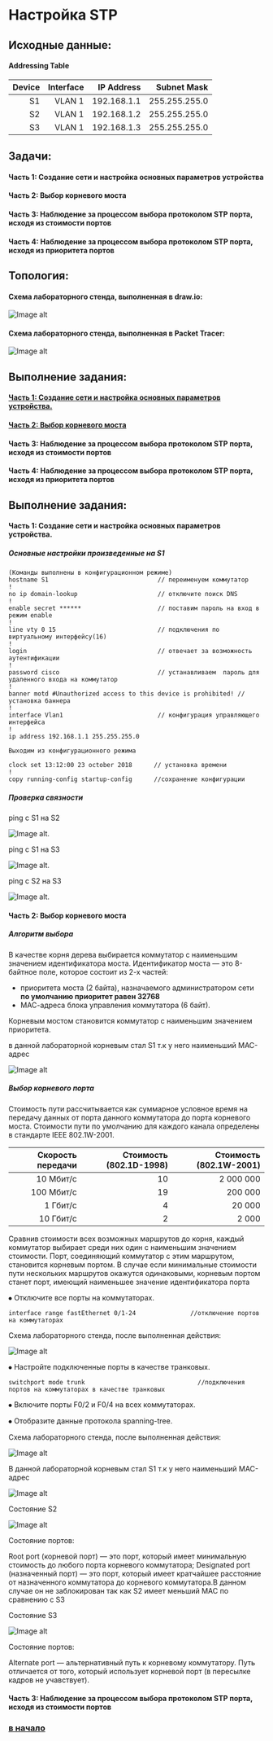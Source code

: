 # Настройка STP

## Исходные данные:

#### Addressing Table

| Device  | Interface          |IP Address   |Subnet Mask  |
| -------:|------------------:| -------------:| -----------:| 
| S1      | VLAN 1             | 192.168.1.1  |255.255.255.0|
| S2      | VLAN 1             | 192.168.1.2 |255.255.255.0| 
| S3      | VLAN 1             | 192.168.1.3 |255.255.255.0| 

## Задачи:

#### Часть 1: Создание сети и настройка основных параметров устройства
#### Часть 2: Выбор корневого моста
#### Часть 3: Наблюдение за процессом выбора протоколом STP порта, исходя из стоимости портов
#### Часть 4: Наблюдение за процессом выбора протоколом STP порта, исходя из приоритета портов

## Топология:

#### Cхема лабораторного стенда, выполненная в draw.io:

![Image alt](https://github.com/Misha-cook/otus-networks/blob/main/labs/lab02/%D0%A0%D0%B8%D1%81%D1%83%D0%BD%D0%BE%D0%BA_1.png)

#### Cхема лабораторного стенда, выполненная в Packet Tracer:

![Image alt](https://github.com/Misha-cook/otus-networks/blob/main/labs/lab02/%D0%A0%D0%B8%D1%81%D1%83%D0%BD%D0%BE%D0%BA_2.png)

## Выполнение задания:

#### [Часть 1: Создание сети и настройка основных параметров устройства.](#основные-настройки-произведенные-на-s1) 
#### [Часть 2: Выбор корневого моста](#алгоритм-выбора) 
#### Часть 3: Наблюдение за процессом выбора протоколом STP порта, исходя из стоимости портов
#### Часть 4: Наблюдение за процессом выбора протоколом STP порта, исходя из приоритета портов

## Выполнение задания:

#### Часть 1: Создание сети и настройка основных параметров устройства.

##### Основные настройки произведенные на S1 

```
(Команды выполнены в конфигурационном режиме)
hostname S1                              // переименуем коммутатор
!
no ip domain-lookup                      // отключите поиск DNS
!
enable secret ******                     // поставим пароль на вход в режим enable
!
line vty 0 15                            // подключения по виртуальному интерфейсу(16)
!
login                                    // отвечает за возможность аутентификации
!
password cisco                           // устанавливаем  пароль для удаленного входа на коммутатор
!
banner motd #Unauthorized access to this device is prohibited! // установка баннера
!
interface Vlan1                          // конфигурация управляющего интерфейса
!
ip address 192.168.1.1 255.255.255.0

Выходим из конфигурационного режима

clock set 13:12:00 23 october 2018      // установка времени
!
copy running-config startup-config      //сохранение конфигурации

```
##### Проверка связности

ping с S1 на S2

![Image alt](https://github.com/Misha-cook/otus-networks/blob/main/labs/lab02/%D0%A0%D0%B8%D1%81%D1%83%D0%BD%D0%BE%D0%BA_3.png).

ping с S1 на S3

![Image alt](https://github.com/Misha-cook/otus-networks/blob/main/labs/lab02/%D0%A0%D0%B8%D1%81%D1%83%D0%BD%D0%BE%D0%BA_4.png).

ping с S2 на S3

![Image alt](https://github.com/Misha-cook/otus-networks/blob/main/labs/lab02/%D0%A0%D0%B8%D1%81%D1%83%D0%BD%D0%BE%D0%BA_5.png).

#### Часть 2: Выбор корневого моста

##### Алгоритм выбора 

В качестве корня дерева выбирается коммутатор с наименьшим значением идентификатора моста. 
Идентификатор моста — это 8-байтное поле, которое состоит из 2-х частей: 
- приоритета моста (2 байта), назначаемого администратором сети **по умолчанию приоритет равен 32768**
- МАС-адреса блока управления коммутатора (6 байт).

Корневым мостом становится коммутатор с наименьшим значением приоритета.

в данной лабораторной корневым стал S1 т.к у него наименьший MAC-адрес

![Image alt](https://github.com/Misha-cook/otus-networks/blob/main/labs/lab02/%D0%A0%D0%B8%D1%81%D1%83%D0%BD%D0%BE%D0%BA_6.1.png)

##### Выбор корневого порта

Стоимость пути рассчитывается как суммарное условное время на передачу данных от порта данного коммутатора до порта корневого моста.
Стоимости пути по умолчанию для каждого канала определены в стандарте IEEE 802.1W-2001.

| Скорость передачи  |  Стоимость (802.1D-1998)| Стоимость (802.1W-2001)|
| ---------:|---------------------:| ------------------:|
|10 Мбит/с  | 	10                 | 2 000 000          |
|100 Мбит/с | 	19                 | 200 000            |   
|1 Гбит/с   | 	4                  | 20 000             |
|10 Гбит/с  | 	2                  | 2 000              | 

Сравнив стоимости всех возможных маршрутов до корня, каждый коммутатор выбирает среди них один с наименьшим значением стоимости. Порт, соединяющий коммутатор с этим маршрутом, становится корневым портом. В случае если минимальные стоимости пути нескольких маршрутов окажутся одинаковыми, корневым портом станет порт, имеющий наименьшее значение идентификатора порта

⦁	Отключите все порты на коммутаторах.

```
interface range fastEthernet 0/1-24               //отключение портов на коммутаторах
```

Cхема лабораторного стенда, после выполненная действия:

![Image alt](https://github.com/Misha-cook/otus-networks/blob/main/labs/lab02/%D0%A0%D0%B8%D1%81%D1%83%D0%BD%D0%BE%D0%BA_9.png)

⦁	Настройте подключенные порты в качестве транковых.
```
switchport mode trunk                               //подключения портов на коммутаторах в качестве транковых
```
⦁	Включите порты F0/2 и F0/4 на всех коммутаторах.

⦁	Отобразите данные протокола spanning-tree.

Cхема лабораторного стенда, после выполненная действия:

![Image alt](https://github.com/Misha-cook/otus-networks/blob/main/labs/lab02/%D0%A0%D0%B8%D1%81%D1%83%D0%BD%D0%BE%D0%BA_13.png)

В данной лабораторной корневым стал S1 т.к у него наименьший MAC-адрес

![Image alt](https://github.com/Misha-cook/otus-networks/blob/main/labs/lab02/%D0%A0%D0%B8%D1%81%D1%83%D0%BD%D0%BE%D0%BA_10.png)

Состояние S2

![Image alt](https://github.com/Misha-cook/otus-networks/blob/main/labs/lab02/%D0%A0%D0%B8%D1%81%D1%83%D0%BD%D0%BE%D0%BA_11.png)

Состояние портов:

Root port (корневой порт) — это порт, который имеет минимальную стоимость до любого порта корневого коммутатора;
Designated port (назначенный порт) — это порт, который имеет кратчайшее расстояние от назначенного коммутатора до корневого коммутатора.В данном случае он не заблокирован так как S2 имеет меньший MAC по сравнению с S3

Состояние S3

![Image alt](https://github.com/Misha-cook/otus-networks/blob/main/labs/lab02/%D0%A0%D0%B8%D1%81%D1%83%D0%BD%D0%BE%D0%BA_12.png)
 
Состояние портов:

Alternate port — альтернативный путь к корневому коммутатору. Путь отличается от того, который использует корневой порт (в пересылке кадров не учавствует).

#### Часть 3: Наблюдение за процессом выбора протоколом STP порта, исходя из стоимости портов

### [в начало](#настройка-stp)

